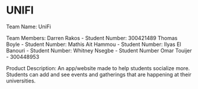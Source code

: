 UNIFI
=====

Team Name: UniFi

Team Members:
Darren Rakos - Student Number: 300421489
Thomas Boyle - Student Number:
Mathis Ait Hammou - Student Number:
Ilyas El Banouri - Student Number:
Whitney Nsegbe - Student Number
Omar Touijer - 300448953

Product Description:
An app/website made to help students socialize more. Students can add and see events and gatherings that are happening at their universities. 
